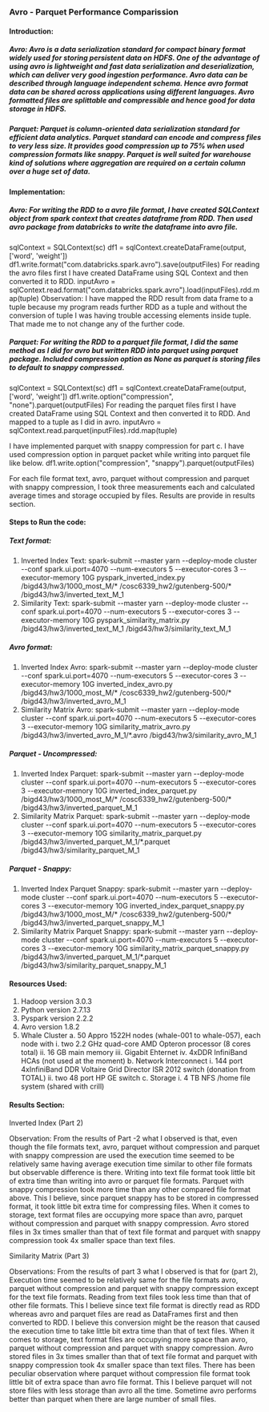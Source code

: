 ### Avro - Parquet Performance Comparission
#### Introduction:
##### Avro: Avro is a data serialization standard for compact binary format widely used for storing persistent data on HDFS. One of the advantage of using avro is lightweight and fast data serialization and deserialization, which can deliver very good ingestion performance. Avro data can be described through language independent schema.  Hence avro format data can be shared across applications using different languages. Avro formatted files are splittable and compressible and hence good for data storage in HDFS.
##### Parquet: Parquet is column-oriented data serialization standard for efficient data analytics. Parquet standard can encode and compress files to very less size. It provides good compression up to 75% when used compression formats like snappy. Parquet is well suited for warehouse kind of solutions where aggregation are required on a certain column over a huge set of data.
#### Implementation:
##### Avro: For writing the RDD to a avro file format, I have created SQLContext object from spark context that creates dataframe from RDD. Then used avro package from databricks to write the dataframe into avro file.
sqlContext = SQLContext(sc)
df1 = sqlContext.createDataFrame(output, ['word', 'weight'])
df1.write.format("com.databricks.spark.avro").save(outputFiles)
For reading the avro files first I have created DataFrame using SQL Context and then converted it to RDD.
inputAvro = sqlContext.read.format("com.databricks.spark.avro").load(inputFiles).rdd.map(tuple) 
Observation: I have mapped the RDD result from data frame to a tuple because my program reads further RDD as a tuple and without the conversion of tuple I was having trouble accessing elements inside tuple. That made me to not change any of the further code.
##### Parquet: For writing the RDD to a parquet file format, I did the same method as I did for avro but written RDD into parquet using parquet package. Included compression option as None as parquet is storing files to default to snappy compressed.
sqlContext = SQLContext(sc)
df1 = sqlContext.createDataFrame(output, ['word', 'weight'])
df1.write.option("compression", "none").parquet(outputFiles)
For reading the parquet files first I have created DataFrame using SQL Context and then converted it to RDD. And mapped to a tuple as I did in avro.
inputAvro = sqlContext.read.parquet(inputFiles).rdd.map(tuple)

I have implemented parquet with snappy compression for part c. I have used compression option in parquet packet while writing into parquet file like below.
df1.write.option("compression", "snappy").parquet(outputFiles)

For each file format text, avro, parquet without compression and parquet with snappy compression, I took three measurements each and calculated average times and storage occupied by files. Results are provide in results section.
#### Steps to Run the code:
##### Text format:
1.	Inverted Index Text:
spark-submit --master yarn --deploy-mode cluster --conf spark.ui.port=4070 --num-executors 5 --executor-cores 3  --executor-memory 10G pyspark_inverted_index.py /bigd43/hw3/1000_most_M/* /cosc6339_hw2/gutenberg-500/* /bigd43/hw3/inverted_text_M_1
2.	Similarity Text:
spark-submit --master yarn --deploy-mode cluster --conf spark.ui.port=4070 --num-executors 5 --executor-cores 3  --executor-memory 10G pyspark_similarity_matrix.py /bigd43/hw3/inverted_text_M_1 /bigd43/hw3/similarity_text_M_1
##### Avro format:
1.	Inverted Index Avro:
spark-submit --master yarn --deploy-mode cluster --conf spark.ui.port=4070 --num-executors 5 --executor-cores 3  --executor-memory 10G inverted_index_avro.py /bigd43/hw3/1000_most_M/* /cosc6339_hw2/gutenberg-500/* /bigd43/hw3/inverted_avro_M_1
2.	Similarity Matrix Avro:
spark-submit --master yarn --deploy-mode cluster --conf spark.ui.port=4070 --num-executors 5 --executor-cores 3  --executor-memory 10G similarity_matrix_avro.py /bigd43/hw3/inverted_avro_M_1/*.avro /bigd43/hw3/similarity_avro_M_1
##### Parquet - Uncompressed:
1.	Inverted Index Parquet:
spark-submit --master yarn --deploy-mode cluster --conf spark.ui.port=4070 --num-executors 5 --executor-cores 3  --executor-memory 10G inverted_index_parquet.py /bigd43/hw3/1000_most_M/* /cosc6339_hw2/gutenberg-500/* /bigd43/hw3/inverted_parquet_M_1
2.	Similarity Matrix Parquet:
spark-submit --master yarn --deploy-mode cluster --conf spark.ui.port=4070 --num-executors 5 --executor-cores 3  --executor-memory 10G similarity_matrix_parquet.py /bigd43/hw3/inverted_parquet_M_1/*.parquet /bigd43/hw3/similarity_parquet_M_1
##### Parquet - Snappy:
1.   Inverted Index Parquet Snappy:
spark-submit --master yarn --deploy-mode cluster --conf spark.ui.port=4070 --num-executors 5 --executor-cores 3  --executor-memory 10G inverted_index_parquet_snappy.py /bigd43/hw3/1000_most_M/* /cosc6339_hw2/gutenberg-500/* /bigd43/hw3/inverted_parquet_snappy_M_1
2.   Similarity Matrix Parquet Snappy:
spark-submit --master yarn --deploy-mode cluster --conf spark.ui.port=4070 --num-executors 5 --executor-cores 3  --executor-memory 10G similarity_matrix_parquet_snappy.py /bigd43/hw3/inverted_parquet_M_1/*.parquet /bigd43/hw3/similarity_parquet_snappy_M_1

#### Resources Used:
1.	Hadoop version 3.0.3
2.	Python version 2.7.13
3.	Pyspark version 2.2.2
4.	Avro version 1.8.2
5.	Whale Cluster
a.	50 Appro 1522H nodes (whale-001 to whale-057), each node with
i.	two 2.2 GHz quad-core AMD Opteron processor (8 cores total)
ii.	16 GB main memory
iii.	Gigabit Ehternet
iv.	4xDDR InfiniBand HCAs (not used at the moment)
b.	Network Interconnect
i.	144 port 4xInfiniBand DDR Voltaire Grid Director ISR 2012 switch (donation from TOTAL)
ii.	two 48 port HP GE switch
c.	Storage
i.	4 TB NFS /home file system (shared with crill)
#### Results Section:
Inverted Index (Part 2) 
  
Observation: From the results of Part -2 what I observed is that, even though the file formats text, avro, parquet without compression and parquet with snappy compression are used the execution time seemed to be relatively same having average execution time similar to other file formats but observable difference is there. Writing into text file format took little bit of extra time than writing into avro or parquet file formats. Parquet with snappy compression took more time than any other compared file format above. This I believe, since parquet snappy has to be stored in compressed format, it took little bit extra time for compressing files. When it comes to storage, text format files are occupying more space than avro, parquet without compression and parquet with snappy compression.  Avro stored files in 3x times smaller than that of text file format and parquet with snappy compression took 4x smaller space than text files.

Similarity Matrix (Part 3)


Observations: From the results of part 3 what I observed is that for (part 2), Execution time seemed to be relatively same for the file formats avro, parquet without compression and parquet with snappy compression except for the text file formats. Reading from text files took less time than that of other file formats. This I believe since text file format is directly read as RDD whereas avro and parquet files are read as DataFrames first and then converted to RDD. I believe this conversion might be the reason that caused the execution time to take little bit extra time than that of text files. When it comes to storage, text format files are occupying more space than avro, parquet without compression and parquet with snappy compression.  Avro stored files in 3x times smaller than that of text file format and parquet with snappy compression took 4x smaller space than text files. There has been peculiar observation where parquet without compression file format took little bit of extra space than avro file format. This I believe parquet will not store files with less storage than avro all the time. Sometime avro performs better than parquet when there are large number of small files.
